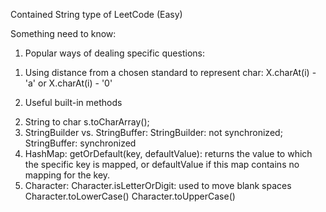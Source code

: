 Contained String type of LeetCode (Easy)

Something need to know:
1. Popular ways of dealing specific questions:
  1) Using distance from a chosen standard to represent char:
    X.charAt(i) - 'a' or
    X.charAt(i) - '0'
2. Useful built-in methods
  2) String to char
    s.toCharArray();
  3) StringBuilder vs. StringBuffer:
    StringBuilder: not synchronized;
    StringBuffer: synchronized
  4) HashMap:
    getOrDefault(key, defaultValue): returns the value to which the specific key is mapped, or defaultValue if this map contains no mapping for the key.
  5) Character:
    Character.isLetterOrDigit: used to move blank spaces
    Character.toLowerCase()
    Character.toUpperCase() 
